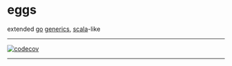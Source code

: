 
# eggs 
extended [go][1] [generics][2], [scala][3]-like

---

[![codecov](https://codecov.io/gh/mikhalytch/eggs/branch/main/graph/badge.svg?token=U4I0VXG3KI)](https://codecov.io/gh/mikhalytch/eggs)

---

[1]:https://go.dev/
[2]:https://en.wikipedia.org/wiki/Generic_programming
[3]:https://scala-lang.org/

